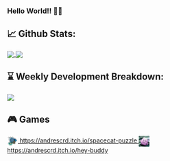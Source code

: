 ### Hello World!! 🎯️🚀️

## 📈 **Github Stats:**

<a href="#">
  <img align="center" src="https://github-readme-stats.vercel.app/api?username=andrescrd&show_icons=true&include_all_commits=true&count_private=true&hide=stars,prs&theme=dark" />
</a>
<a href="#">
  <img align="center" src="https://github-readme-stats.vercel.app/api/top-langs/?username=andrescrd&layout=compact&theme=dark&hide=ShaderLab,JavaScript" />
</a>

## ⌛ **Weekly Development Breakdown:**

<a href="#">
  <img align="center" src="https://github-readme-stats.vercel.app/api/wakatime?username=andrescrd&langs_count=5&layout=compact&theme=dark" />
</a>


## 🎮 **Games**  
  
 <a href="https://andrescrd.itch.io/spacecat-puzzle">
   <img align="center" width="25px" src="https://github.com/andrescrd/assets/blob/master/cat_with_bot.png" />
   <span> https://andrescrd.itch.io/spacecat-puzzle</span>
 </a>
 
  <a href="https://andrescrd.itch.io/hey-buddy">
   <img align="center" width="25px" src="https://github.com/andrescrd/assets/blob/master/BuddyBuddy.png" />
   <span> https://andrescrd.itch.io/hey-buddy</span>
 </a>
